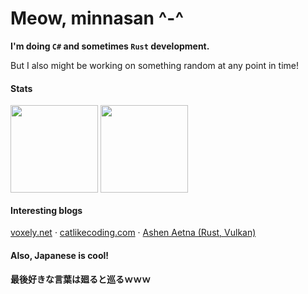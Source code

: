 
<div>
  <div>
    <h1>Meow, minnasan ^-^</h1>
    <b>I'm doing <code>C#</code> and sometimes <code>Rust</code> development.</b>
    <p>But I also might be working on something random at any point in time!</p>
  </div>
</div>

<div>
  <h4>Stats</h4>
  
  <img align="center" height="140" src="https://github-readme-stats.vercel.app/api?username=lyrapuff&show_icons=true&theme=panda&custom_title=あたしのスタット&count_private=true&include_all_commits=true" />
  <img align="center" height="140" src="https://github-readme-stats.vercel.app/api/top-langs/?username=lyrapuff&layout=compact&theme=panda&count_private=true" />
</div>

<div>
  <h4>Interesting blogs</h4>
  <a target="_blank" href="https://voxely.net/blog/">voxely.net</a>
  ·
  <a target="_blank" href="https://catlikecoding.com/">catlikecoding.com</a>
  ·
  <a target="_blank" href="https://hoj-senna.github.io/ashen-aetna/">Ashen Aetna (Rust, Vulkan)</a>
</div>

<div>
  <h4>Also, Japanese is cool!</h4>
  <b>最後好きな言葉は廻ると巡るｗｗｗ</b>
</div>
